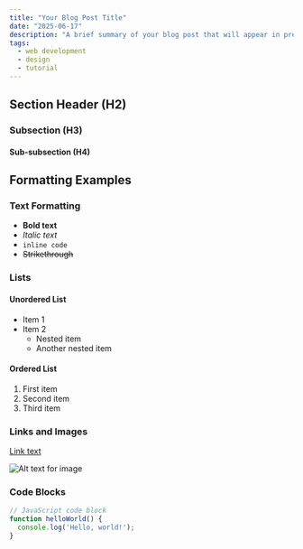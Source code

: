 ```yaml
---
title: "Your Blog Post Title"
date: "2025-06-17"
description: "A brief summary of your blog post that will appear in previews and search results."
tags:
  - web development
  - design
  - tutorial
---
```


## Section Header (H2)

### Subsection (H3)

#### Sub-subsection (H4)

## Formatting Examples

### Text Formatting
- **Bold text**
- *Italic text*
- `inline code`
- ~~Strikethrough~~

### Lists

#### Unordered List
- Item 1
- Item 2
  - Nested item
  - Another nested item

#### Ordered List
1. First item
2. Second item
3. Third item

### Links and Images
[Link text](https://example.com)

![Alt text for image](/path/to/image.jpg)

### Code Blocks

```javascript
// JavaScript code block
function helloWorld() {
  console.log('Hello, world!');
}
```